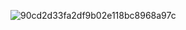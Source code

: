 
![90cd2d33fa2df9b02e118bc8968a97c](https://github.com/user-attachments/assets/b68ac495-a1ab-41f0-95d6-afef09a454ac)
